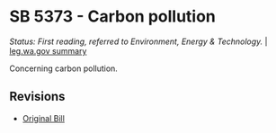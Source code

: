 # SB 5373 - Carbon pollution
*Status: First reading, referred to Environment, Energy & Technology.* | [leg.wa.gov summary](https://app.leg.wa.gov/billsummary?BillNumber=5373&Year=2021)

Concerning carbon pollution.

## Revisions
* [Original Bill](1/)